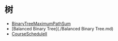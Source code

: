 # **树**

* [BinaryTreeMaximumPathSum](./BinaryTreeMaximumPathSum.md)
* [Balanced Binary Tree](./Balanced Binary Tree.md)
* [CourseScheduleII](CourseScheduleII.md)